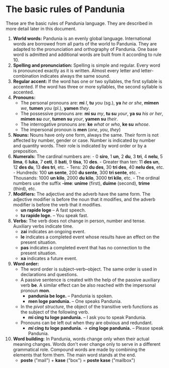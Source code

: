 # The basic rules of Pandunia

These are the basic rules of Pandunia language.
They are described in more detail later in this document.

1. **World words:**
   Pandunia is an evenly global language.
   International words are borrowed from all parts of the world to Pandunia.
   They are adapted to the pronunciation and orthography of Pandunia.
   One base word is admitted and additional words are built from it according to rule 10.
2. **Spelling and pronunciation:**
   Spelling is simple and regular.
   Every word is pronounced exactly as it is written.
   Almost every letter and letter-combination indicates always the same sound.
3. **Regular accent:**
   If the word has one or two syllables, the first syllable is accented.
   If the word has three or more syllables, the second syllable is accented.
4. **Pronouns:**
    - The personal pronouns are:
     **mi** _I_, **tu** _you_ (sg.), **ya** _he or she_,
     **mimen** _we_, **tumen** _you_ (pl.), **yamen** _they_.
    - The possessive pronouns are:
      **mi su** _my_, **tu su** _your_, **ya su** _his or her_,
      **mimen su** _our_, **tumen su** _your_, **yamen su** _their_.
     - The interrogative pronouns are: **ke** _what_ or _who_, **ke su** _whose_.
     - The impersonal pronoun is
       **men**
       (_one_, _you_, _they_)
5. **Nouns:**
   Nouns have only one form, always the same.
   Their form is not affected by number, gender or case.
   Number is indicated by number and quantity words.
   Their role is indicated by word order or by a preposition.
6. **Numerals:**
   The cardinal numbers are:
       - 0 **siro**, 1 **un**, 2 **du**, 3 **tri**, 4 **nelu**, 5 **lima**, 6 **luka**,
         7 **ceti**, 8 **bati**, 9 **tisa**, 10 **des**.
       - Greater than ten: 11 **des un**, 12 **des du**, 13 **des tri**, etc.
       - Tens: 20 **du des**, 30 **tri des**, 40 **nelu des**, etc.
       - Hundreds: 100 **un sente**, 200 **du sente**, 300 **tri sente**, etc.
       - Thousands: 1000 **un kilo**, 2000 **du kilo**, 3000 **tri kilo**, etc.
       - The ordinal numbers use the suffix **-ime**: **unime** (first), **duime** (second), **trime** (third), etc.
7. **Modifiers:**
   The adjective and the adverb have the same form.
   The adjective modifier is before the noun that it modifies,
   and the adverb modifier is before the verb that it modifies.
    - **un rapide loge**
      – A fast speech.
    - **tu rapide loge.**
      – You speak fast.
8. **Verbs:**
   The verb does not change in person, number and tense.
   Auxiliary verbs indicate time.
    - **zai** indicates an ongoing event.
    - **le** indicates a completed event whose results have an effect on the present situation.
    - **pas** indicates a completed event that has no connection to the present situation.
    - **xa** indicates a future event.
9. **Word order:**
    - The word order is subject–verb–object.
      The same order is used in declarations and questions.
    - A passive sentence is created with the help of the passive auxiliary verb **be**.
      A similar effect can be also reached with the impersonal pronoun **mon**.
        - **pandunia be loge.**
          – Pandunia is spoken.
        - **men loge pandunia.**
          – One speaks Pandunia.
    - In the _pivot structure_, the object of the transitive verb
      functions as the subject of the following verb.
        - **mi cing tu loge pandunia.**
          – I ask you to speak Pandunia.
    - Pronouns can be left out when they are obvious and redundant.
        - **_mi_ cing _tu_ loge pandunia.**
          → **cing loge pandunia.**
          – Please speak Pandunia.
10. **Word building:**
   In Pandunia, words change only when their actual meaning changes.
   Words don't ever change only to serve in a different grammatical role.
   Compound words are made by combining the elements that form them.
   The main word stands at the end.
    - **poste**
      ("mail") +
      **kase**
      ("box") =
      **poste kase**
      ("mailbox")

